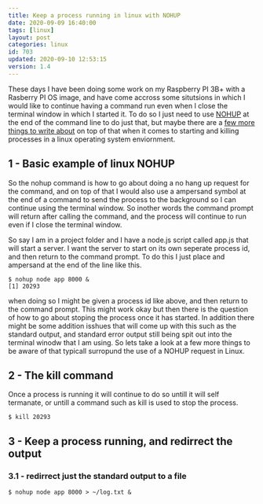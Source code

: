 ```yaml
---
title: Keep a process running in linux with NOHUP
date: 2020-09-09 16:40:00
tags: [linux]
layout: post
categories: linux
id: 703
updated: 2020-09-10 12:53:15
version: 1.4
---
```


These days I have been doing some work on my Raspberry PI 3B+ with a Rasberry PI OS image, and have come accross some situtsions in which I would like to continue having a command run even when I close the terminal window in which I started it. To do so I just need to use [NOHUP](https://en.wikipedia.org/wiki/Nohup) at the end of the command line to do just that, but maybe there are a [few more things to write about](https://opensource.com/article/18/9/linux-commands-process-management) on top of that when it comes to starting and killing processes in a linux operating system enviornment.

<!-- more -->

## 1 - Basic example of linux NOHUP

So the nohup command is how to go about doing a no hang up request for the command, and on top of that I would also use a ampersand symbol at the end of a command to send the process to the background so I can continue using the terminal window. So inother words the command prompt will return after calling the command, and the process will continue to run even if I close the terminal window.

So say I am in a project folder and I have a node.js script called app.js that will start a server. I want the server to start on its own seperate process id, and then return to the command prompt. To do this I just place and ampersand at the end of the line like this.

```
$ nohup node app 8000 &
[1] 20293
```

when doing so I might be given a process id like above, and then return to the command prompt. This might work okay but then there is the question of how to go about stoping the process once it has started. In addition there might be some addition isshues that will come up with this such as the standard output, and standard error output still being spit out into the terminal winodw that I am using. So lets take a look at a few more things to be aware of that typicall surropund the use of a NOHUP request in Linux.

## 2 - The kill command

Once a process is running it will continue to do so untill it will self termanate, or untill a command such as kill is used to stop the process.

```
$ kill 20293
```

## 3 - Keep a process running, and redirrect the output


### 3.1 - redirrect just the standard output to a file

```
$ nohup node app 8000 > ~/log.txt &
```